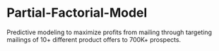 # Partial-Factorial-Model

Predictive modeling to maximize profits from mailing through targeting mailings of 10+ different product offers to 700K+ prospects. 
